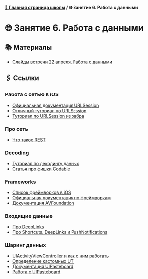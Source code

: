 **[🏫 Главная страница школы](../../README.md) / 🌐 Занятие 6. Работа с данными**

# 🌐 Занятие 6. Работа с данными

## 📚 Материалы

* [Слайды встречи 22 апреля. Работа с данными](lecture6.pdf)

## 🖇️ Ссылки

### Работа с сетью в iOS

*  [Официальная документация URLSession][1]
*  [Отличный туториал по URLSession][2]
*  [Туториал по URLSession из хабра][3]

### Про сеть

*  [Что такое REST][4]

### Decoding

*  [Туториал по декодингу данных][5]
*  [Статья про фишки Codable][6]

### Frameworks

*  [Список фреймворков в iOS][7]
*  [Официальная документация по фреймворкам][8]
*  [Документация AVFoundation][15]

### Входящие данные

*  [Про DeepLinks][9]
*  [Про Shortcuts, DeepLinks и PushNotifications][10]

### Шаринг данных

*  [UIActivityViewController и как с ним работать][11]
*  [Определение кастомных UTI][12]
*  [Документация UIPasteboard][13]
*  [Работа с UIPasteboard][14]


[1]: https://developer.apple.com/documentation/foundation/urlsession
[2]: https://www.raywenderlich.com/3244963-urlsession-tutorial-getting-started
[3]: https://habr.com/ru/post/414359/
[4]: https://medium.com/@andr.ivas12/rest-простым-языком-90a0bca0bc78
[5]: https://www.raywenderlich.com/3418439-encoding-and-decoding-in-swift
[6]: https://benscheirman.com/2017/06/swift-json/
[7]: https://www.theiphonewiki.com/wiki//System/Library/Frameworks
[8]: https://developer.apple.com/documentation/
[9]: https://medium.com/wolox-driving-innovation/ios-deep-linking-url-scheme-vs-universal-links-50abd3802f97
[10]: https://swiftbook.ru/post/tutorials/ios-how-to-open-deep-links-notifications-and-shortcuts/
[11]: https://www.raywenderlich.com/813044-uiactivityviewcontroller-tutorial-sharing-data
[12]: https://developer.apple.com/library/archive/documentation/FileManagement/Conceptual/understanding_utis/understand_utis_declare/understand_utis_declare.html
[13]: https://developer.apple.com/documentation/uikit/uipasteboard
[14]: https://medium.com/@maximbilan/ios-how-to-use-uipasteboard-b1619d7c8f61
[15]: https://developer.apple.com/documentation/avfoundation

